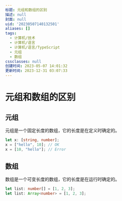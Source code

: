```yaml
---
标题: 元组和数组的区别
描述: null
封面: null
uid: '20230507140132501'
aliases: []
tags:
  - 计算机/技术
  - 计算机/语言
  - 计算机/语言/TypeScript
  - 元组
  - 数组
cssclasses: null
创建时间: 2023-05-07 14:01:32
更新时间: 2023-12-31 03:07:33
---
```


# 元组和数组的区别

## 元组

元组是一个固定长度的数组，它的长度是在定义时确定的。

```ts
let x: [string, number];
x = ["hello", 10]; // OK
x = [10, "hello"]; // Error
```

## 数组

数组是一个可变长度的数组，它的长度是在运行时确定的。

```ts
let list: number[] = [1, 2, 3];
let list: Array<number> = [1, 2, 3];
```
